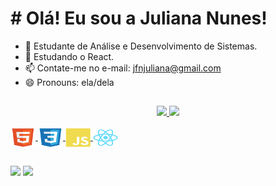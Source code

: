 # # Olá! Eu sou a Juliana Nunes!

- 🌱 Estudante de Análise e Desenvolvimento de Sistemas.
- 🌱 Estudando o React.
- 📫 Contate-me no e-mail: jfnjuliana@gmail.com
- 😄 Pronouns: ela/dela

##

<div align="center">
  <a href="https://github.com/jfnjuliana">
  <img height="120em" src="https://github-readme-stats.vercel.app/api?username=jfnjuliana&show_icons=true&theme=dracula&include_all_commits=true&count_private=true"/>
  <img height="120em" src="https://github-readme-stats.vercel.app/api/top-langs/?username=jfnjuliana&layout=compact&langs_count=7&theme=dracula"/>
</div>

<div style="display: inline_block"><br>
   <img align="center" alt="Rafa-HTML" height="30" width="40" src="https://raw.githubusercontent.com/devicons/devicon/master/icons/html5/html5-original.svg">
   <img align="center" alt="Rafa-CSS" height="30" width="40" src="https://raw.githubusercontent.com/devicons/devicon/master/icons/css3/css3-original.svg">
   <img align="center" alt="Rafa-Js" height="30" width="40" src="https://raw.githubusercontent.com/devicons/devicon/master/icons/javascript/javascript-plain.svg">
   <img align="center" alt="Rafa-React" height="30" width="40" src="https://raw.githubusercontent.com/devicons/devicon/master/icons/react/react-original.svg">    
</div>

##

 
<div> 
  <a href = "mailto:jfnjuliana@gmail.com"><img src="https://img.shields.io/badge/-Gmail-%23333?style=for-the-badge&logo=gmail&logoColor=white" target="_blank"></a>
  <a href="https://www.linkedin.com/in/juliana-farias-nunes-629277105/" target="_blank"><img src="https://img.shields.io/badge/-LinkedIn-%230077B5?style=for-the-badge&logo=linkedin&logoColor=white" target="_blank"></a> 
</div>
